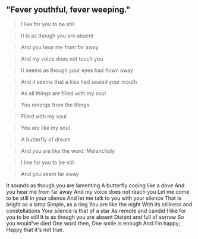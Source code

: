 ##  "Fever youthful, fever weeping."


>I like for you to be still

>It is as though you are absent  

>And you hear me from far away  

>And my voice does not touch you

>It seems as though your eyes had flown away

>And it seems that a kiss had sealed your mouth

>As all things are filled with my soul  

>You emerge from the things

>Filled with my soul

>You are like my soul

>A butterfly of dream

>And you are like the word: Melancholy

>I like for you to be still

>And you seem far away

It sounds as though you are lamenting
A butterfly cooing like a dove
And you hear me from far away
And my voice does not reach you
Let me come to be still in your silence
And let me talk to you with your silence
That is bright as a lamp
Simple, as a ring
You are like the night
With its stillness and constellations
Your silence is that of a star
As remote and candid
I like for you to be still
It is as though you are absent
Distant and full of sorrow
So you would've died
One word then,
One smile is enough And I'm happy;
Happy that it's not true.






